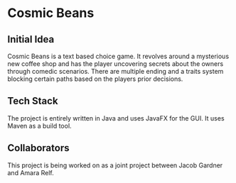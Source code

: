 # Cosmic Beans

## Initial Idea
Cosmic Beans is a text based choice game. It revolves around a mysterious new coffee shop and has the player uncovering 
secrets about the owners through comedic scenarios. There are multiple ending and a traits system blocking certain paths
based on the players prior decisions.

## Tech Stack
The project is entirely written in Java and uses JavaFX for the GUI. It uses Maven as a build tool. 

## Collaborators
This project is being worked on as a joint project between Jacob Gardner and Amara Relf.